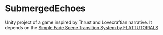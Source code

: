 # SubmergedEchoes
Unity project of a game inspired by Thrust and Lovecraftian narrative.
It depends on the [Simple Fade Scene Transition System by FLATTUTORIALS](https://assetstore.unity.com/packages/tools/particles-effects/simple-fade-scene-transition-system-81753)
